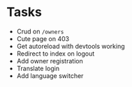 # Tasks
* Crud on `/owners`
* Cute page on 403
* Get autoreload with devtools working
* Redirect to index on logout
* Add owner registration
* Translate login
* Add language switcher

